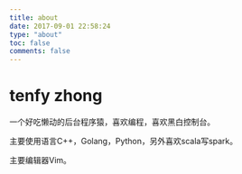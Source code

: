 ```yaml
---
title: about
date: 2017-09-01 22:58:24
type: "about"
toc: false
comments: false
---
```

# tenfy zhong
一个好吃懒动的后台程序猿，喜欢编程，喜欢黑白控制台。

主要使用语言C++，Golang，Python，另外喜欢scala写spark。

主要编辑器Vim。
